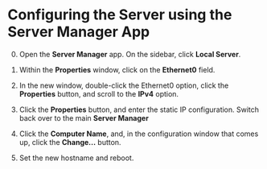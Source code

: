 <!--
SPDX-FileCopyrightText: 2020 - 2022 Eli Array Minkoff

SPDX-License-Identifier: MIT
-->

# Configuring the Server using the Server Manager App

0. Open the **Server Manager** app. On the sidebar, click **Local Server**.

1. Within the **Properties** window, click on the **Ethernet0** field.

2. In the new window, double-click the Ethernet0 option, click the **Properties** button, and scroll to the **IPv4** option.

3. Click the **Properties** button, and enter the static IP configuration. Switch back over to the main **Server Manager**

4. Click the **Computer Name**, and, in the configuration window that comes up, click the **Change...** button.

5. Set the new hostname and reboot.
